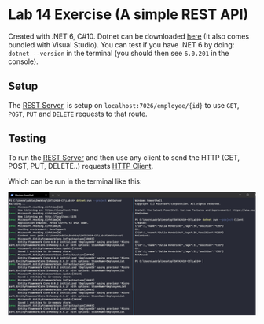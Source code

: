 # Lab 14 Exercise (A simple REST API)

Created with .NET 6, C#10. Dotnet can be downloaded [here](https://dotnet.microsoft.com/en-us/download) (It also comes bundled with Visual Studio). You can test if you have .NET 6 by doing: `dotnet --version` in the terminal (you should then see `6.0.201` in the console).

## Setup

The [REST Server](https://github.com/s341507/DATA2410-Csharp/blob/main/Lab14/WebServer/Program.cs), is setup on `localhost:7026/employee/{id}` to use `GET`, `POST`, `PUT` and `DELETE` requests to that route.

## Testing

To run the [REST Server](https://github.com/s341507/DATA2410-Csharp/blob/main/Lab14/WebServer/Program.cs) and then use any client to send the HTTP (GET, POST, PUT, DELETE..) requests [HTTP Client](https://github.com/s341507/DATA2410-Csharp/blob/main/Lab14/Client/Program.cs).

Which can be run in the terminal like this:

![](./test.png)
